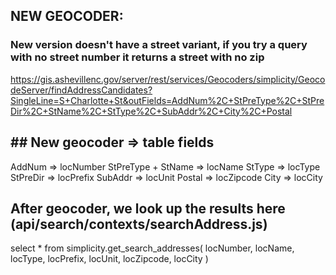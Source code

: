 
## NEW GEOCODER:
### New version doesn't have a street variant, if you try a query with no street number it returns a street with no zip
https://gis.ashevillenc.gov/server/rest/services/Geocoders/simplicity/GeocodeServer/findAddressCandidates?SingleLine=S+Charlotte+St&outFields=AddNum%2C+StPreType%2C+StPreDir%2C+StName%2C+StType%2C+SubAddr%2C+City%2C+Postal

## ## New geocoder => table fields
AddNum => locNumber
StPreType + StName => locName
StType => locType
StPreDir => locPrefix
SubAddr => locUnit
Postal => locZipcode
City => locCity

## After geocoder, we look up the results here (api/search/contexts/searchAddress.js)
select * from simplicity.get_search_addresses(
    locNumber,
    locName,
    locType,
    locPrefix,
    locUnit,
    locZipcode,
    locCity
)    
  
